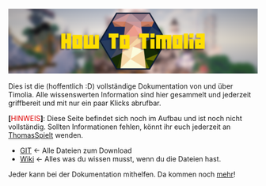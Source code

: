 ![Screenshot](HowToTimolia.png)

Dies ist die (hoffentlich :D) vollständige Dokumentation von und über Timolia. Alle wissenswerten Information sind hier gesammelt und jederzeit griffbereit und mit nur ein paar Klicks abrufbar.

<strong>[</strong><span style="color:#DF0101">HINWEIS</span><strong>]</strong>: Diese Seite befindet sich noch im Aufbau und ist noch nicht vollständig. 
Sollten Informationen fehlen, könnt ihr euch jederzeit an [ThomasSpielt](https://timolia.slack.com/messages/@thomas/) wenden.

- [GIT](https://git.timolia.de/timolia/howto) <- Alle Dateien zum Download
- [Wiki](https://git.timolia.de/timolia/howto/wikis/home) <- Alles was du wissen musst, wenn du die Dateien hast.

Jeder kann bei der Dokumentation mithelfen.
Da kommen noch [mehr](https://youtu.be/ViPj1Eq-ZGM?t=42)!